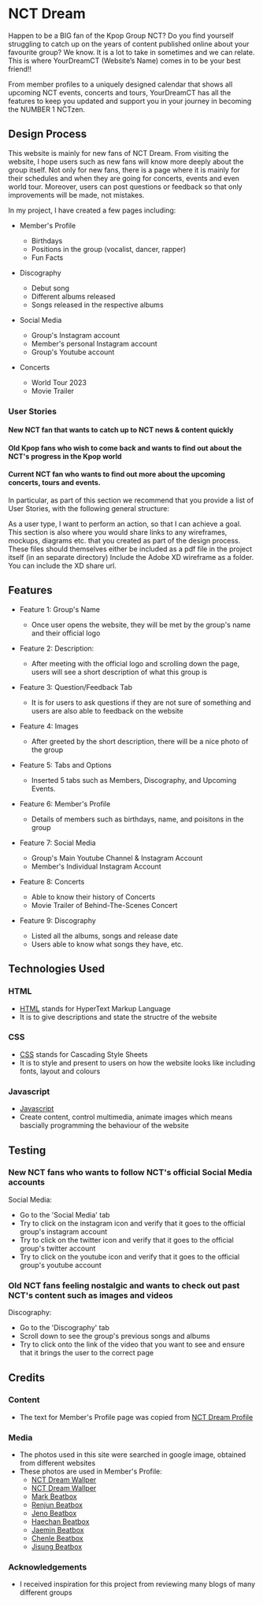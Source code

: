 # NCT Dream
Happen to be a BIG fan of the Kpop Group NCT? Do you find yourself struggling to catch up on the years of content published online about your favourite group?  We know. It is a lot to take in sometimes and we can relate. This is where YourDreamCT (Website’s Name) comes in to be your best friend!!

From member profiles to a uniquely designed calendar that shows all upcoming NCT events, concerts and tours, YourDreamCT has all the features to keep you updated and support you in your journey in becoming the NUMBER 1 NCTzen.



## Design Process
This website is mainly for new fans of NCT Dream. From visiting the website, I hope users such as new fans will know more deeply about the group itself. Not only for new fans, there is a page where it is mainly for their schedules and when they are going for concerts, events and even world tour. Moreover, users can post questions or feedback so that only improvements will be made, not mistakes. 

In my project, I have created a few pages including:
  - Member's Profile 
    - Birthdays
    - Positions in the group (vocalist, dancer, rapper)
    - Fun Facts
    
  - Discography
    - Debut song
    - Different albums released
    - Songs released in the respective albums
        
  - Social Media
    - Group's Instagram account
    - Member's personal Instagram account
    - Group's Youtube account

  - Concerts
    - World Tour 2023
    - Movie Trailer


### User Stories
#### New NCT fan that wants to catch up to NCT news & content quickly

#### Old Kpop fans who wish to come back and wants to find out about the NCT's progress in the Kpop world
 
#### Current NCT fan who wants to find out more about the upcoming concerts, tours and events.


In particular, as part of this section we recommend that you provide a list of User Stories, with the following general structure:

As a user type, I want to perform an action, so that I can achieve a goal.
This section is also where you would share links to any wireframes, mockups, diagrams etc. that you created as part of the design process. These files should themselves either be included as a pdf file in the project itself (in an separate directory) Include the Adobe XD wireframe as a folder. You can include the XD share url.




## Features
- Feature 1: Group's Name
  - Once user opens the website, they will be met by the group's name and their official logo
  
- Feature 2: Description:
  - After meeting with the official logo and scrolling down the page, users will see a short description of what this group is
  
- Feature 3: Question/Feedback Tab
  - It is for users to ask questions if they are not sure of something and users are also able to feedback on the website
  
- Feature 4: Images
  - After greeted by the short description, there will be a nice photo of the group
  
- Feature 5: Tabs and Options
  - Inserted 5 tabs such as Members, Discography, and Upcoming Events.
  
- Feature 6: Member's Profile
  - Details of members such as birthdays, name, and poisitons in the group

- Feature 7: Social Media
  - Group's Main Youtube Channel & Instagram Account
  - Member's Individual Instagram Account

- Feature 8: Concerts
  - Able to know their history of Concerts
  - Movie Trailer of Behind-The-Scenes Concert

- Feature 9: Discography
  - Listed all the albums, songs and release date
  - Users able to know what songs they have, etc.







## Technologies Used
### HTML
- [HTML](https://www.w3schools.com/html/) stands for HyperText Markup Language
- It is to give descriptions and state the structre of the website
### CSS
- [CSS](https://www.w3schools.com/css/css_intro.asp) stands for Cascading Style Sheets
- It is to style and present to users on how the website looks like including fonts, layout and colours
### Javascript
- [Javascript](https://www.w3schools.com/js/)
- Create content, control multimedia, animate images which means bascially programming the behaviour of the website





## Testing
### New NCT fans who wants to follow NCT's official Social Media accounts
Social Media:
  - Go to the 'Social Media' tab
  - Try to click on the instagram icon and verify that it goes to the official group's instagram account
  - Try to click on the twitter icon and verify that it goes to the official group's twitter account
  - Try to click on the youtube icon and verify that it goes to the official group's youtube account

### Old NCT fans feeling nostalgic and wants to check out past NCT's content such as images and videos
Discography:
  - Go to the 'Discography' tab
  - Scroll down to see the group's previous songs and albums
  - Try to click onto the link of the video that you want to see and ensure that it brings the user to the correct page






## Credits
### Content
- The text for Member's Profile page was copied from [NCT Dream Profile](https://kprofiles.com/nct-dream-members-profile/)

### Media
- The photos used in this site were searched in google image, obtained from different websites
- These photos are used in Member's Profile:
  - [NCT Dream Wallper](https://wallpapercave.com/wp/wp9142780.jpg)
  - [NCT Dream Wallper](https://encrypted-tbn0.gstatic.com/images?q=tbn:ANd9GcQ8gMGWwaO-SY1FGze1_RT9gW4ambuS2-69UA&usqp=CAU)
  - [Mark Beatbox](https://pbs.twimg.com/media/FTSTiLdVEAU0-3W.jpg)
  - [Renjun Beatbox](https://pbs.twimg.com/media/FTSToA1VIAAd0S1?format=jpg&name=4096x4096)
  - [Jeno Beatbox](https://0.soompi.io/wp-content/uploads/2022/05/27084709/Jeno-11.jpeg)
  - [Haechan Beatbox](https://pbs.twimg.com/media/FTxf4DBVsAAcj2H?format=jpg&name=4096x4096)
  - [Jaemin Beatbox](https://i.redd.it/m32xl3gdgu091.jpg)
  - [Chenle Beatbox](https://pbs.twimg.com/media/FTxgmT7VUAAoKKk?format=jpg&name=4096x4096)
  - [Jisung Beatbox](https://pbs.twimg.com/media/FTeidMoacAAEReO?format=jpg&name=large)

### Acknowledgements
- I received inspiration for this project from reviewing many blogs of many different groups
